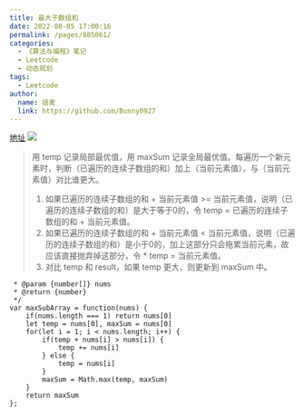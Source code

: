 ```yaml
---
title: 最大子数组和
date: 2022-08-05 17:00:16
permalink: /pages/885061/
categories:
  - 《算法与编程》笔记
  - Leetcode
  - 动态规划
tags:
  - Leetcode
author:
  name: 瑶麦
  link: https://github.com/Bunny0927
---
```

[地址](https://leetcode.cn/problems/maximum-subarray/)
![](https://cdn.jsdelivr.net/gh/liuzw-cyy/images/img/最大子数组和.png)

> 用 temp 记录局部最优值，用 maxSum 记录全局最优值。每遍历一个新元素时，判断（已遍历的连续子数组的和）加上（当前元素值），与（当前元素值）对比谁更大。
> 1. 如果已遍历的连续子数组的和 + 当前元素值 >= 当前元素值，说明（已遍历的连续子数组的和）是大于等于0的，令 temp = 已遍历的连续子数组的和 + 当前元素值。
> 2. 如果已遍历的连续子数组的和 + 当前元素值 < 当前元素值，说明（已遍历的连续子数组的和）是小于0的，加上这部分只会拖累当前元素，故应该直接抛弃掉这部分，令 * temp = 当前元素值。
> 3. 对比 temp 和 result，如果 temp 更大，则更新到 maxSum 中。

```js/**
 * @param {number[]} nums
 * @return {number}
 */
var maxSubArray = function(nums) {
    if(nums.length === 1) return nums[0]
    let temp = nums[0], maxSum = nums[0]
    for(let i = 1; i < nums.length; i++) {
        if(temp + nums[i] > nums[i]) {
            temp += nums[i]
        } else {
            temp = nums[i]
        }
        maxSum = Math.max(temp, maxSum)
    }
    return maxSum
};
```